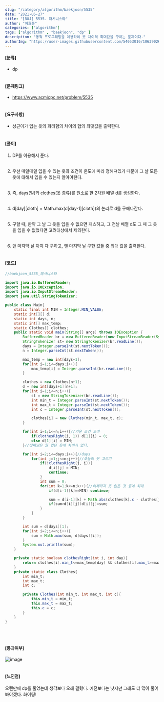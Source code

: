 ```yaml
---
slug: "/category/algorithm/baekjoon/5535"
date: "2021-05-27"
title: "[BOJ] 5535. 패셔니스타"
author: "이효동"
categories: ["algorithm"]
tags: ["algorithm" , "baekjoon", "dp" ]
description: "동적 프로그래밍을 이용하여 옷 차이의 최대값을 구하는 문제이다."
authorImg: "https://user-images.githubusercontent.com/54053016/106390261-d4693200-642a-11eb-8ac8-eb8203cf74b9.png"
---
```


#### [분류]
- dp
<br><br>

#### [문제링크]
- https://www.acmicpc.net/problem/5535
<br><br>


#### [요구사항]
- 상근이가 입는 옷의 화려함의 차이의 합의 최댓값을 출력한다.<br><br> 

#### [풀이]

1. DP를 이용해서 푼다.<br><br>

2. 우선 매일매일 입을 수 있는 옷의 조건이 온도에 따라 정해져있기 때문에 그 날 모든 옷에 대해서 입을 수 있는지 알아야한다.<br><br>

3. 즉, days(일)와 clothes(옷 종류)를 원소로 한 2차원 배열 d를 생성한다.<br><br>

4. d[day][cloth] = Math.max(d[day-1][cloth])의 논리로 d를 구해나간다.<br><br>

5. 구할 때, 만약 그 날 그 옷을 입을 수 없으면 패스하고, 그 전날 배열 d도 그 때 그 옷을 입을 수 없었다면 고려대상에서 제외한다.<br><br>

6. 맨 마지막 날 까지 다 구하고, 맨 마지막 날 구한 값들 중 최대 값을 출력한다.<br><br>



#### [코드]
```java
//baekjoon_5535_패셔니스타

import java.io.BufferedReader;
import java.io.IOException;
import java.io.InputStreamReader;
import java.util.StringTokenizer;

public class Main{
    static final int MIN = Integer.MIN_VALUE;
    static int[][] d;
    static int days, n;
    static int[] max_temp;
    static Clothes[] clothes;
    public static void main(String[] args) throws IOException {
        BufferedReader br = new BufferedReader(new InputStreamReader(System.in));
        StringTokenizer st= new StringTokenizer(br.readLine());
        days = Integer.parseInt(st.nextToken());
        n = Integer.parseInt(st.nextToken());

        max_temp = new int[days+1];
        for(int i=1;i<=days;i++){
            max_temp[i] = Integer.parseInt(br.readLine());
        }

        clothes = new Clothes[n+1];
        d = new int[days+1][n+1];
        for(int i=1;i<=n;i++){
            st = new StringTokenizer(br.readLine());
            int min_t = Integer.parseInt(st.nextToken());
            int max_t = Integer.parseInt(st.nextToken());
            int c = Integer.parseInt(st.nextToken());

            clothes[i] = new Clothes(min_t, max_t, c);
        }

        for(int i=1;i<=n;i++){//기온 조건 고려
            if(clothesRight(i, 1)) d[1][i] = 0;
            else d[1][i] = MIN;
        }//첫째날은 뭘 입던 옷에 차이가 없다.

        for(int i=2;i<=days;i++){//days
            for(int j=1;j<=n;j++){//오늘의 옷 고르기
                if(!clothesRight(j, i)){
                    d[i][j] = MIN;
                    continue;
                }
                int sum = 0;
                for(int k=1;k<=n;k++){//어제까지 옷 입은 것 중에 최대
                    if(d[i-1][k]==MIN) continue;

                    sum = d[i-1][k] + Math.abs(clothes[k].c - clothes[j].c);
                    if(sum>d[i][j])d[i][j]=sum;
                }
            }
        }

        int sum = d[days][1];
        for(int i=2;i<=n;i++){
            sum = Math.max(sum, d[days][i]);
        }
        System.out.println(sum);
    }

    private static boolean clothesRight(int i, int day){
        return clothes[i].min_t<=max_temp[day] && clothes[i].max_t>=max_temp[day];
    }
    private static class Clothes{
        int min_t;
        int max_t;
        int c;

        private Clothes(int min_t, int max_t, int c){
            this.min_t = min_t;
            this.max_t = max_t;
            this.c = c;
        }
    }
}

```
<br><br>

#### [통과여부]
![image](https://user-images.githubusercontent.com/54053016/119703345-6b05a700-be91-11eb-91de-1ad0d5244781.png)
<br><br>

#### [느낀점]
오랜만에 dp를 풀었는데 생각보다 오래 걸렸다. 예전보다는 낫지만 그래도 더 많이 풀어봐야겠다. 화이팅!